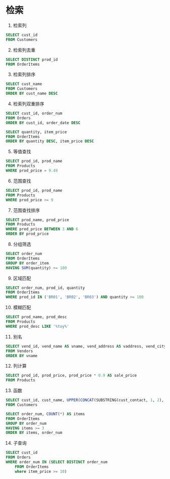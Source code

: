 # 检索

1. 检索列

```sql
SELECT cust_id
FROM Customers
```

2. 检索列去重

```sql
SELECT DISTINCT prod_id
FROM OrderItems
```

3. 检索列排序

```sql
SELECT cust_name
FROM Customers
ORDER BY cust_name DESC
```

4. 检索列双重排序

```sql
SELECT cust_id, order_num
FROM Orders
ORDER BY cust_id, order_date DESC
```

```sql
SELECT quantity, item_price
FROM OrderItems
ORDER BY quantity DESC, item_price DESC
```

5. 等值查找

```sql
SELECT prod_id, prod_name
FROM Products
WHERE prod_price = 9.49
```

6. 范围查找

```sql
SELECT prod_id, prod_name
FROM Products
WHERE prod_price >= 9
```

7. 范围查找排序

```sql
SELECT prod_name, prod_price
FROM Products
WHERE prod_price BETWEEN 3 AND 6
ORDER BY prod_price
```

8. 分组筛选

```sql
SELECT order_num
FROM OrderItems
GROUP BY order_item
HAVING SUM(quantity) >= 100
```

9. 区域匹配

```sql
SELECT order_num, prod_id, quantity
FROM OrderItems
WHERE prod_id IN ('BR01', 'BR02', 'BR03') AND quantity >= 100
```

10. 模糊匹配

```sql
SELECT prod_name, prod_desc
FROM Products
WHERE prod_desc LIKE '%toy%'
```

11. 别名

```sql
SELECT vend_id, vend_name AS vname, vend_address AS vaddress, vend_city AS vcity
FROM Vendors
ORDER BY vname
```

12. 列计算

```sql
SELECT prod_id, prod_price, prod_price * 0.9 AS sale_price
FROM Products
```

13. 函数

```sql
SELECT cust_id, cust_name, UPPER(CONCAT(SUBSTRING(cust_contact, 1, 2), SUBSTRING(cust_city, 1, 3))) AS user_login
FROM Customers
```

```sql
SELECT order_num, COUNT(*) AS items
FROM OrderItems
GROUP BY order_num
HAVING items >= 3
ORDER BY items, order_num
```


14. 子查询

```sql
SELECT cust_id
FROM Orders
WHERE order_num IN (SELECT DISTINCT order_num
    FROM OrderItems
    where item_price >= 10)
```